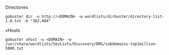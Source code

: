 
Directories
```
gobuster dir -u http://<DOMAIN> -w wordlists/dirbuster/directory-list-1.0.txt -b "302,404"
```

vHosts
```
gobuster vhost -u <DOMAIN> -w /usr/share/wordlists/SecLists/Discovery/DNS/subdomains-top1million-5000.txt
```

